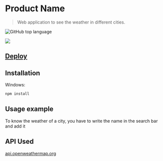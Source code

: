 # Product Name
> Web application to see the weather in different cities.

![GitHub top language](https://img.shields.io/github/languages/top/EzequielEDL/weather-app?style=flat-square)

![](header.png)

## [Deploy](https://ezequieledl.github.io/)

## Installation

Windows:

```sh
npm install
```

## Usage example

To know the weather of a city, you have to write the name in the search bar and add it

## API Used

[api.openweathermap.org](api.openweathermap.org)
